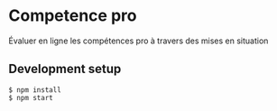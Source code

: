 # Competence pro

Évaluer en ligne les compétences pro à travers des mises en situation

## Development setup

```
$ npm install
$ npm start
```
